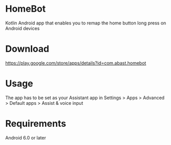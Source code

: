 # HomeBot
Kotlin Android app that enables you to remap the home button long press on Android devices

# Download
https://play.google.com/store/apps/details?id=com.abast.homebot

# Usage
The app has to be set as your Assistant app in Settings > Apps > Advanced > Default apps > Assist & voice input

# Requirements
Android 6.0 or later
